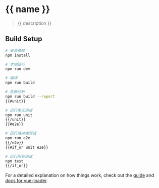 # {{ name }}

> {{ description }}

## Build Setup

``` bash
# 安装依赖
npm install

# 本地运行
npm run dev

# 编译
npm run build

# 依赖分析
npm run build --report
{{#unit}}

# 运行单元测试
npm run unit
{{/unit}}
{{#e2e}}

# 运行端对端测试
npm run e2e
{{/e2e}}
{{#if_or unit e2e}}

# 运行所有测试
npm test
{{/if_or}}
```

For a detailed explanation on how things work, check out the [guide](http://vuejs-templates.github.io/webpack/) and [docs for vue-loader](http://vuejs.github.io/vue-loader).
